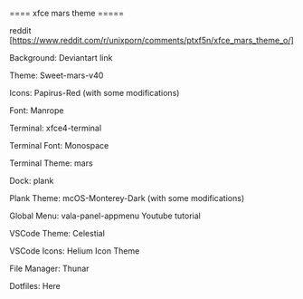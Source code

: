 ==== xfce mars theme =====

reddit [https://www.reddit.com/r/unixporn/comments/ptxf5n/xfce_mars_theme_o/]

Background: Deviantart link

Theme: Sweet-mars-v40

Icons: Papirus-Red (with some modifications)

Font: Manrope

Terminal: xfce4-terminal

Terminal Font: Monospace

Terminal Theme: mars

Dock: plank

Plank Theme: mcOS-Monterey-Dark (with some modifications)

Global Menu: vala-panel-appmenu Youtube tutorial

VSCode Theme: Celestial

VSCode Icons: Helium Icon Theme

File Manager: Thunar

Dotfiles: Here
